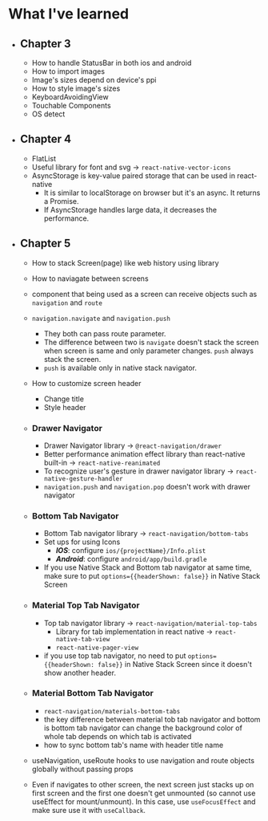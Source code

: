 # What I've learned

- ## Chapter 3
  - How to handle StatusBar in both ios and android
  - How to import images
  - Image's sizes depend on device's ppi
  - How to style image's sizes
  - KeyboardAvoidingView
  - Touchable Components
  - OS detect

- ## Chapter 4
  - FlatList
  - Useful library for font and svg -> `react-native-vector-icons`
  - AsyncStorage is key-value paired storage that can be used in react-native
    - It is similar to localStorage on browser but it's an async. It returns a Promise.
    - If AsyncStorage handles large data, it decreases the performance.

- ## Chapter 5
  - How to stack Screen(page) like web history using library
  - How to naviagate between screens
  - component that being used as a screen can receive objects such as `navigation` and `route`
  - `navigation.navigate` and `navigation.push`
    - They both can pass route parameter.
    - The difference between two is `navigate` doesn't stack the screen when screen is same and only parameter changes. `push` always stack the screen.
    - `push` is available only in native stack navigator.
  - How to customize screen header
    - Change title
    - Style header

  - ### Drawer Navigator
    - Drawer Navigator library -> `@react-navigation/drawer`
    - Better performance animation effect library than react-native built-in -> `react-native-reanimated`
    - To recognize user's gesture in drawer navigator library -> `react-native-gesture-handler`
    - `navigation.push` and `navigation.pop` doesn't work with drawer navigator
  
  - ### Bottom Tab Navigator
    - Bottom Tab navigator library -> `react-navigation/bottom-tabs`
    - Set ups for using Icons
      - ***IOS***: configure `ios/{projectName}/Info.plist`
      - ***Android***: configure `android/app/build.gradle`
    - If you use Native Stack and Bottom tab navigator at same time, make sure to put `options={{headerShown: false}}` in Native Stack Screen

  - ### Material Top Tab Navigator
    - Top tab navigator library -> `react-navigation/material-top-tabs`
      - Library for tab implementation in react native -> `react-native-tab-view`
      - `react-native-pager-view`
    - if you use top tab navigator, no need to put `options={{headerShown: false}}` in Native Stack Screen since it doesn't show another header.
  
  - ### Material Bottom Tab Navigator
    - `react-navigation/materials-bottom-tabs`
    - the key difference between material tob tab navigator and bottom is bottom tab navigator can change the background color of whole tab depends on which tab is activated
    - how to sync bottom tab's name with header title name

  - useNavigation, useRoute hooks to use navigation and route objects globally without passing props
  - Even if navigates to other screen, the next screen just stacks up on first screen and the first one doesn't get unmounted (so cannot use useEffect for mount/unmount). In this case, use `useFocusEffect` and make sure use it with `useCallback`.
  

 
